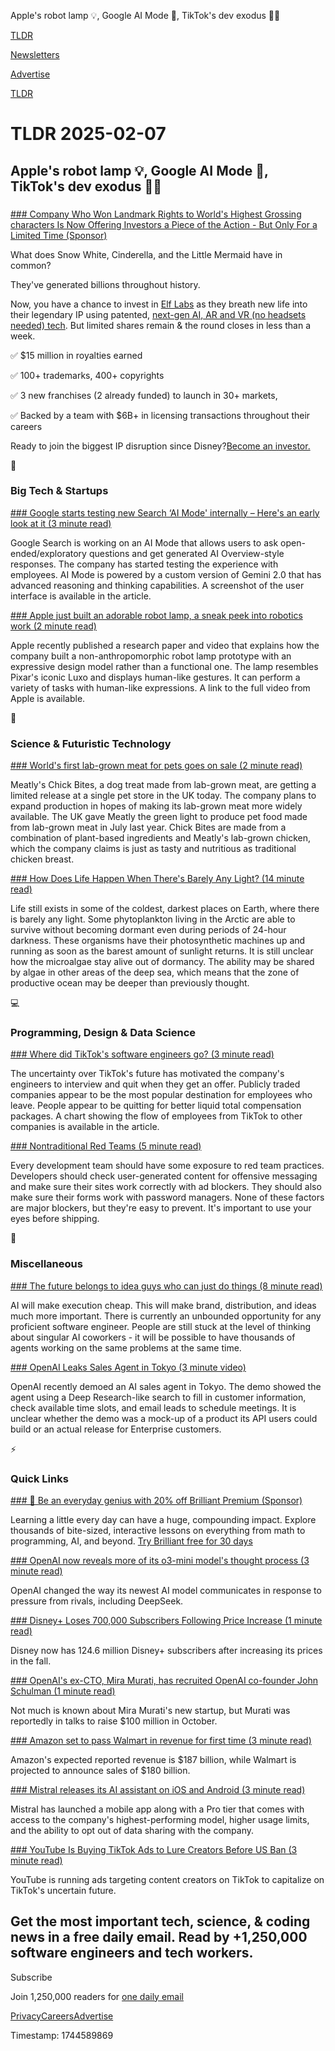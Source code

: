Apple's robot lamp 💡, Google AI Mode 🤖, TikTok's dev exodus 👨‍💻

[TLDR](/)

[Newsletters](/newsletters)

[Advertise](https://advertise.tldr.tech/)

[TLDR](/)

# TLDR 2025-02-07

## Apple's robot lamp 💡, Google AI Mode 🤖, TikTok's dev exodus 👨‍💻

### 

[### Company Who Won Landmark Rights to World's Highest Grossing characters Is Now Offering Investors a Piece of the Action - But Only For a Limited Time (Sponsor)](https://www.elflabs.com/?utm_source=dmrelflabslandingpage&amp;utm_medium=partnership000150_&amp;tnames=partnership000150__15668663975)

What does Snow White, Cinderella, and the Little Mermaid have in common?

They've generated billions throughout history.

Now, you have a chance to invest in [Elf Labs](https://www.elflabs.com/?utm_source=dmrelflabslandingpage&utm_medium=partnership000150_&tnames=partnership000150__15668663975) as they breath new life into their legendary IP using patented, [next-gen AI, AR and VR (no headsets needed) tech](https://www.elflabs.com/?utm_source=dmrelflabslandingpage&utm_medium=partnership000150_&tnames=partnership000150__15668663975). But limited shares remain & the round closes in less than a week.

✅ $15 million in royalties earned

✅ 100+ trademarks, 400+ copyrights

✅ 3 new franchises (2 already funded) to launch in 30+ markets,

✅ Backed by a team with $6B+ in licensing transactions throughout their careers

Ready to join the biggest IP disruption since Disney?[Become an investor.](https://www.elflabs.com/?utm_source=dmrelflabslandingpage&utm_medium=partnership000150_&tnames=partnership000150__15668663975)

📱

### Big Tech & Startups

[### Google starts testing new Search ‘AI Mode' internally – Here's an early look at it (3 minute read)](https://9to5google.com/2025/02/05/google-search-ai-mode-testing/?utm_source=tldrnewsletter)

Google Search is working on an AI Mode that allows users to ask open-ended/exploratory questions and get generated AI Overview-style responses. The company has started testing the experience with employees. AI Mode is powered by a custom version of Gemini 2.0 that has advanced reasoning and thinking capabilities. A screenshot of the user interface is available in the article.

[### Apple just built an adorable robot lamp, a sneak peek into robotics work (2 minute read)](https://9to5mac.com/2025/02/06/apple-just-built-an-adorable-robot-lamp-a-sneak-peek-into-robotics-work/?utm_source=tldrnewsletter)

Apple recently published a research paper and video that explains how the company built a non-anthropomorphic robot lamp prototype with an expressive design model rather than a functional one. The lamp resembles Pixar's iconic Luxo and displays human-like gestures. It can perform a variety of tasks with human-like expressions. A link to the full video from Apple is available.

🚀

### Science & Futuristic Technology

[### World's first lab-grown meat for pets goes on sale (2 minute read)](https://www.theverge.com/news/607310/meatly-lab-grown-meat-dog-food-treat-pets-at-home-uk?utm_source=tldrnewsletter)

Meatly's Chick Bites, a dog treat made from lab-grown meat, are getting a limited release at a single pet store in the UK today. The company plans to expand production in hopes of making its lab-grown meat more widely available. The UK gave Meatly the green light to produce pet food made from lab-grown meat in July last year. Chick Bites are made from a combination of plant-based ingredients and Meatly's lab-grown chicken, which the company claims is just as tasty and nutritious as traditional chicken breast.

[### How Does Life Happen When There's Barely Any Light? (14 minute read)](https://www.quantamagazine.org/how-does-life-happen-when-theres-barely-any-light-20250129/?utm_source=tldrnewsletter)

Life still exists in some of the coldest, darkest places on Earth, where there is barely any light. Some phytoplankton living in the Arctic are able to survive without becoming dormant even during periods of 24-hour darkness. These organisms have their photosynthetic machines up and running as soon as the barest amount of sunlight returns. It is still unclear how the microalgae stay alive out of dormancy. The ability may be shared by algae in other areas of the deep sea, which means that the zone of productive ocean may be deeper than previously thought.

💻

### Programming, Design & Data Science

[### Where did TikTok's software engineers go? (3 minute read)](https://blog.pragmaticengineer.com/where-did-tiktoks-software-engineers-go/?utm_source=tldrnewsletter)

The uncertainty over TikTok's future has motivated the company's engineers to interview and quit when they get an offer. Publicly traded companies appear to be the most popular destination for employees who leave. People appear to be quitting for better liquid total compensation packages. A chart showing the flow of employees from TikTok to other companies is available in the article.

[### Nontraditional Red Teams (5 minute read)](https://zachholman.com/posts/red-teams?utm_source=tldrnewsletter)

Every development team should have some exposure to red team practices. Developers should check user-generated content for offensive messaging and make sure their sites work correctly with ad blockers. They should also make sure their forms work with password managers. None of these factors are major blockers, but they're easy to prevent. It's important to use your eyes before shipping.

🎁

### Miscellaneous

[### The future belongs to idea guys who can just do things (8 minute read)](https://ghuntley.com/dothings/?utm_source=tldrnewsletter)

AI will make execution cheap. This will make brand, distribution, and ideas much more important. There is currently an unbounded opportunity for any proficient software engineer. People are still stuck at the level of thinking about singular AI coworkers - it will be possible to have thousands of agents working on the same problems at the same time.

[### OpenAI Leaks Sales Agent in Tokyo (3 minute video)](https://x.com/charliebitda/status/1887307980338856445?utm_source=tldrnewsletter)

OpenAI recently demoed an AI sales agent in Tokyo. The demo showed the agent using a Deep Research-like search to fill in customer information, check available time slots, and email leads to schedule meetings. It is unclear whether the demo was a mock-up of a product its API users could build or an actual release for Enterprise customers.

⚡

### Quick Links

[### 🧠 Be an everyday genius with 20% off Brilliant Premium (Sponsor)](https://brilliant.org/tldrtech/?utm_source=tldrnewsletter)

Learning a little every day can have a huge, compounding impact. Explore thousands of bite-sized, interactive lessons on everything from math to programming, AI, and beyond. [Try Brilliant free for 30 days](https://brilliant.org/tldrtech/)

[### OpenAI now reveals more of its o3-mini model's thought process (3 minute read)](https://techcrunch.com/2025/02/06/openai-now-reveals-more-of-its-o3-mini-models-thought-process/?utm_source=tldrnewsletter)

OpenAI changed the way its newest AI model communicates in response to pressure from rivals, including DeepSeek.

[### Disney+ Loses 700,000 Subscribers Following Price Increase (1 minute read)](https://www.macrumors.com/2025/02/05/disney-plus-subscriber-decrease/?utm_source=tldrnewsletter)

Disney now has 124.6 million Disney+ subscribers after increasing its prices in the fall.

[### OpenAI's ex-CTO, Mira Murati, has recruited OpenAI co-founder John Schulman (1 minute read)](https://techcrunch.com/2025/02/06/report-openais-ex-cto-mira-murati-has-recruited-openai-co-founder-john-schulman/?utm_source=tldrnewsletter)

Not much is known about Mira Murati's new startup, but Murati was reportedly in talks to raise $100 million in October.

[### Amazon set to pass Walmart in revenue for first time (3 minute read)](https://www.cnbc.com/2025/02/06/amazon-set-to-pass-walmart-in-revenue-for-first-time.html?utm_source=tldrnewsletter)

Amazon's expected reported revenue is $187 billion, while Walmart is projected to announce sales of $180 billion.

[### Mistral releases its AI assistant on iOS and Android (3 minute read)](https://techcrunch.com/2025/02/06/mistral-releases-its-ai-assistant-on-ios-and-android/?utm_source=tldrnewsletter)

Mistral has launched a mobile app along with a Pro tier that comes with access to the company's highest-performing model, higher usage limits, and the ability to opt out of data sharing with the company.

[### YouTube Is Buying TikTok Ads to Lure Creators Before US Ban (3 minute read)](https://www.bloomberg.com/news/articles/2025-02-06/youtube-is-buying-tiktok-ads-to-lure-creators-before-us-ban?utm_source=tldrnewsletter)

YouTube is running ads targeting content creators on TikTok to capitalize on TikTok's uncertain future.

## Get the most important tech, science, & coding news in a free daily email. Read by +1,250,000 software engineers and tech workers.

Subscribe

Join 1,250,000 readers for [one daily email](/api/latest/tech)

[Privacy](/privacy)[Careers](https://jobs.ashbyhq.com/tldr.tech)[Advertise](/tech/advertise)

Timestamp: 1744589869